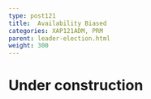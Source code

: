 ```yaml
---
type: post121
title:  Availability Biased
categories: XAP121ADM, PRM
parent: leader-election.html
weight: 300
---
```


# Under construction